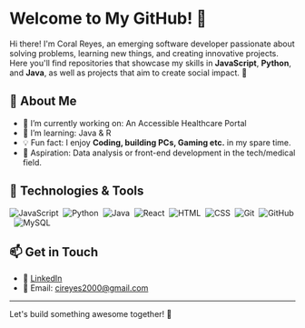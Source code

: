 # Welcome to My GitHub! 👋

Hi there! I'm Coral Reyes, an emerging software developer passionate about solving problems, learning new things, and creating innovative projects. Here you'll find repositories that showcase my skills in **JavaScript**, **Python**, and **Java**, as well as projects that aim to create social impact. 🌟

## 🚀 About Me

- 🔭 I’m currently working on: An Accessible Healthcare Portal
- 🌱 I’m learning: Java & R
- 💡 Fun fact: I enjoy **Coding, building PCs, Gaming etc.** in my spare time.
- 💼 Aspiration: Data analysis or front-end development in the tech/medical field.

## 🔧 Technologies & Tools

![JavaScript](https://img.shields.io/badge/-JavaScript-05122A?style=flat&logo=javascript)&nbsp;
![Python](https://img.shields.io/badge/-Python-05122A?style=flat&logo=python)&nbsp;
![Java](https://img.shields.io/badge/-Java-05122A?style=flat&logo=java)&nbsp;
![React](https://img.shields.io/badge/-React-05122A?style=flat&logo=react)&nbsp;
![HTML](https://img.shields.io/badge/-HTML-05122A?style=flat&logo=html5)&nbsp;
![CSS](https://img.shields.io/badge/-CSS-05122A?style=flat&logo=css3)&nbsp;
![Git](https://img.shields.io/badge/-Git-05122A?style=flat&logo=git)&nbsp;
![GitHub](https://img.shields.io/badge/-GitHub-05122A?style=flat&logo=github)&nbsp;
![MySQL](https://img.shields.io/badge/-MySQL-05122A?style=flat&logo=mysql)&nbsp;


## 📫 Get in Touch

- 💼 [LinkedIn](https://www.linkedin.com/in/coral-reyes/) 
- 📧 Email: [cireyes2000@gmail.com](mailto:cireyes2000@gmail.com)

---

Let's build something awesome together! 🚀
